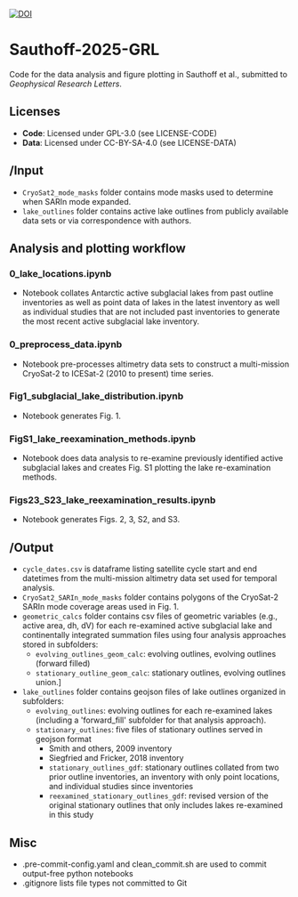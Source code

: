 [![DOI](https://zenodo.org/badge/DOI/10.5281/zenodo.15758712.svg)](https://doi.org/10.5281/zenodo.15758712)

# Sauthoff-2025-GRL
Code for the data analysis and figure plotting in Sauthoff et al., submitted to _Geophysical Research Letters_. 

## Licenses
- **Code**: Licensed under GPL-3.0 (see LICENSE-CODE)
- **Data**: Licensed under CC-BY-SA-4.0 (see LICENSE-DATA)

## /Input
* `CryoSat2_mode_masks` folder contains mode masks used to determine when SARIn mode expanded.
* `lake_outlines` folder contains active lake outlines from publicly available data sets or via correspondence with authors.

## Analysis and plotting workflow

### 0_lake_locations.ipynb
* Notebook collates Antarctic active subglacial lakes from past outline inventories as well as point data of lakes in the latest inventory as well as individual studies that are not included past inventories to generate the most recent active subglacial lake inventory.

### 0_preprocess_data.ipynb
* Notebook pre-processes altimetry data sets to construct a multi-mission CryoSat-2 to ICESat-2 (2010 to present) time series.

### Fig1_subglacial_lake_distribution.ipynb
* Notebook generates Fig. 1.

### FigS1_lake_reexamination_methods.ipynb
* Notebook does data analysis to re-examine previously identified active subglacial lakes and creates Fig. S1 plotting the lake re-examination methods.

### Figs23_S23_lake_reexamination_results.ipynb
* Notebook generates Figs. 2, 3, S2, and S3.

## /Output
* `cycle_dates.csv` is dataframe listing satellite cycle start and end datetimes from the multi-mission altimetry data set used for temporal analysis.
* `CryoSat2_SARIn_mode_masks` folder contains polygons of the CryoSat-2 SARIn mode coverage areas used in Fig. 1.
* `geometric_calcs` folder contains csv files of geometric variables (e.g., active area, dh, dV) for each re-examined active subglacial lake and continentally integrated summation files using four analysis approaches stored in subfolders:
    * `evolving_outlines_geom_calc`: evolving outlines, evolving outlines (forward filled)
    * `stationary_outline_geom_calc`: stationary outlines, evolving outlines union.]
* `lake_outlines` folder contains geojson files of lake outlines organized in subfolders:
    * `evolving_outlines`: evolving outlines for each re-examined lakes (including a 'forward_fill' subfolder for that analysis approach).
    * `stationary_outlines`: five files of stationary outlines served in geojson format
        * Smith and others, 2009 inventory
        * Siegfried and Fricker, 2018 inventory
        * `stationary_outlines_gdf`: stationary outlines collated from two prior outline inventories, an inventory with only point locations, and individual studies since inventories 
        * `reexamined_stationary_outlines_gdf`: revised version of the original stationary outlines that only includes lakes re-examined in this study

## Misc
* .pre-commit-config.yaml and clean_commit.sh are used to commit output-free python notebooks
* .gitignore lists file types not committed to Git
